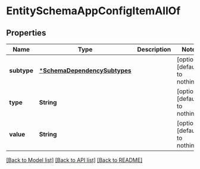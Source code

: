 # EntitySchemaAppConfigItemAllOf


## Properties
Name | Type | Description | Notes
------------ | ------------- | ------------- | -------------
**subtype** | [***SchemaDependencySubtypes**](SchemaDependencySubtypes.md) |  | [optional] [default to nothing]
**type** | **String** |  | [optional] [default to nothing]
**value** | **String** |  | [optional] [default to nothing]


[[Back to Model list]](../README.md#models) [[Back to API list]](../README.md#api-endpoints) [[Back to README]](../README.md)


